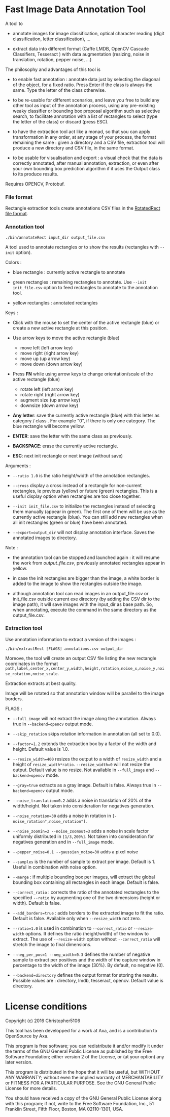 # Fast Image Data Annotation Tool

A tool to

- annotate images for image classification, optical character reading (digit classification, letter classification), ...

- extract data into different format (Caffe LMDB, OpenCV Cascade Classifiers, Tesseract ) with data augmentation (resizing, noise in translation, rotation, pepper noise, ...)

The philosophy and advantages of this tool is

- to enable fast annotation : annotate data just by selecting the diagonal of the object, for a fixed ratio. Press Enter if the class is always the same. Type the letter of the class otherwise.

- to be re-usable for different scenarios, and leave you free to build any other tool as input of the annotation process, using any pre-existing weaky classifier or bounding box proposal algorithm such as selective search, to facilitate annotation with a list of rectangles to select (type the letter of the class) or discard (press ESC).

- to have the extraction tool act like a monad, so that you can apply transformation in any order, at any stage of your process, the format remaining the same : given a directory and a CSV file, extraction tool will produce a new directory and CSV file, in the same format.

- to be usable for visualisation and export : a visual check that the data is correctly annotated, after manual annotation, extraction, or even after your own bounding box prediction algorithm if it uses the Output class to its produce results.

Requires OPENCV, Protobuf.

### File format

Rectangle extraction tools create annotations CSV files in the [RotatedRect file format](http://christopher5106.github.io/computer/vision/2015/12/26/file-format-for-computer-vision-annotations.html).


### Annotation tool


    ./bin/annotateRect input_dir output_file.csv

A tool used to annotate rectangles or to show the results (rectangles with `--init` option).

Colors :

- blue rectangle : currently active rectangle to annotate

- green rectangles : remaining rectangles to annotate. Use `--init init_file.csv` option to feed rectangles to annotate to the annotation tool.

- yellow rectangles : annotated rectangles

Keys :

- Click with the mouse to set the center of the active rectangle (blue) or create a new active rectangle at this position.

- Use arrow keys to move the active rectangle (blue)

    - move left (left arrow key)
    - move right (right arrow key)
    - move up (up arrow key)
    - move down (down arrow key)

- Press **FN** while using arrow keys to change orientation/scale of the active rectangle (blue)

    - rotate left (left arrow key)
    - rotate right (right arrow key)
    - augment size (up arrow key)
    - downsize (down arrow key)

- **Any letter**: save the currently active rectangle (blue) with this letter as category / class . For example "0", if there is only one category. The blue rectangle will become yellow.

- **ENTER**: save the letter with the same class as previously.

- **BACKSPACE**: erase the currently active rectangle.

- **ESC**: next init rectangle or next image (without save)

Arguments :

- `--ratio 1.0` is the ratio height/width of the annotation rectangles.

- `--cross` display a cross instead of a rectangle for non-current rectangles, ie previous (yellow) or future (green) rectangles. This is a useful display option when rectangles are too close together.

- `--init init_file.csv` to initialize the rectangles instead of selecting them manually (appear in green). The first one of them will be use as the currently active rectangle (blue). You can still add new rectangles when all init rectangles (green or blue) have been annotated.

- `--export=output_dir` will not display annotation interface. Saves the annotated images to directory.

Note :

- the annotation tool can be stopped and launched again : it will resume the work from *output_file.csv*, previously annotated rectangles appear in yellow.

- in case the init rectangles are bigger than the image, a white border is added to the image to show the rectangles outside the image.

- although annotation tool can read images in an output_file.csv or init_file.csv outside current exe directory (by adding the CSV dir to the image path), it will save images with the input_dir as base path. So, when annotating, execute the command in the same directory as the output_file.csv.

### Extraction tool

Use annotation information to extract a version of the images :

    ./bin/extractRect [FLAGS] annotations.csv output_dir

Moreove, the tool will create an output CSV file listing the new rectangle coordinates in the format `path,label,center_x,center_y,width,height,rotation,noise_x,noise_y,noise_rotation,noise_scale`.

Extraction extracts at best quality.

Image will be rotated so that annotation window will be parallel to the image borders.

FLAGS :

- `--full_image` will not extract the image along the annotation. Always true in `--backend=opencv` output mode.

- `--skip_rotation` skips rotation information in annotation (all set to 0.0).

- `--factor=1.2` extends the extraction box by a factor of the width and height. Default value is 1.0.

- `--resize_width=400` resizes the output to a width of `resize_width` and a height of `resize_width*ratio`. `--resize_width=0` will not resize the output. Default value is no resize. Not available in `--full_image` and `--backend=opencv` mode.

- `--gray=true` extracts as a gray image. Default is false. Always true in `--backend=opencv` output mode.

- `--noise_translation=0.2` adds a noise in translation of 20% of the width/height. Not taken into consideration for negatives generation.

- `--noise_rotation=30` adds a noise in rotation in `[-noise_rotation°,noise_rotation°]`.

- `--noise_zoomin=2 --noise_zoomout=3` adds a noise in scale factor uniformly distributed in `[1/3,200%]`. Not taken into consideration for negatives generation and in `--full_image` mode.

- `--pepper_noise=0.1 --gaussian_noise=30` adds a pixel noise

- `--samples` is the number of sample to extract per image. Default is 1. Useful in combination with noise option.

- `--merge` : if multiple bounding box per images, will extract the global bounding box containing all rectangles in each image. Default is false.

- `--correct_ratio` : corrects the ratio of the annotated rectangles to the specified `--ratio` by augmenting one of the two dimensions (height or width). Default is false.

- `--add_borders=true` : adds borders to the extracted image to fit the ratio. Default is false. Available only when `--resize_width` not zero.

- `--ratio=1.0` is used in combination to `--correct_ratio` or `--resize-width` options. It defines the ratio (height/width) of the window to extract. The use of `--resize-width` option without `--correct_ratio` will stretch the image to final dimensions.

- `--neg_per_pos=1 --neg_width=0.3` defines the number of negative sample to extract per positives and the width of the capture window in percentage to the width of the image (30%). By default, no negative (0).

- `--backend=directory` defines the output format for storing the results. Possible values are : directory, lmdb, tesseract, opencv. Default value is directory.


# License conditions

Copyright (c) 2016 Christopher5106

This tool has been developped for a work at Axa, and is a contribution to OpenSource by Axa.

This program is free software; you can redistribute it and/or modify it under the terms of the GNU General Public License as published by the Free Software Foundation; either version 2 of the License, or (at your option) any later version.

This program is distributed in the hope that it will be useful, but WITHOUT ANY WARRANTY; without even the implied warranty of MERCHANTABILITY or FITNESS FOR A PARTICULAR PURPOSE. See the GNU General Public License for more details.

You should have received a copy of the GNU General Public License along with this program; if not, write to the Free Software Foundation, Inc., 51 Franklin Street, Fifth Floor, Boston, MA 02110-1301, USA.
